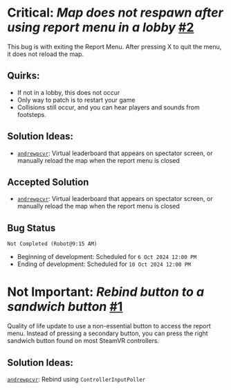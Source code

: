 # Critical: *Map does not respawn after using report menu in a lobby* [#2](https://github.com/andrewpcvr/vive-report/issues/2)
This bug is with exiting the Report Menu. After pressing X to quit the menu, it does not reload the map.

## Quirks:
- If not in a lobby, this does not occur
- Only way to patch is to restart your game
- Collisions still occur, and you can hear players and sounds from footsteps.

## Solution Ideas:
- [``andrewpcvr``](https://github.com/andrewpcvr): Virtual leaderboard that appears on spectator screen, or manually reload the map when the report menu is closed

## Accepted Solution
- [``andrewpcvr``](https://github.com/andrewpcvr): Virtual leaderboard that appears on spectator screen, or manually reload the map when the report menu is closed

## Bug Status
``Not Completed (Robot@9:15 AM)``
- Beginning of development: Scheduled for ``6 Oct 2024 12:00 PM``
- Ending of development: Scheduled for ``10 Oct 2024 12:00 PM``

# Not Important: *Rebind button to a sandwich button* [#1](https://github.com/andrewpcvr/vive-report/issues/1)
Quality of life update to use a non-essential button to access the report menu.
Instead of pressing a secondary button, you can press the right sandwich button found on most SteamVR controllers.

## Solution Ideas:
[``andrewpcvr``](https://github.com/andrewpcvr): Rebind using ``ControllerInputPoller``
